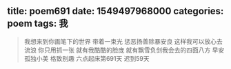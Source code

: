 title: poem691
date: 1549497968000
categories: poem
tags: 我
---
> 我想来到你画笔下的世界
带着一束光
惩恶扬善除暴安良
这样我可以放心去流浪
你只用抓一张
就有我酷酷的脸庞
就有飘雪负剑我会去的四面八方
早安
孤独小美
格致别趣
六点起床第691天 迟到59天